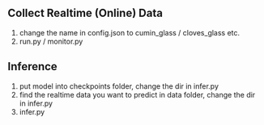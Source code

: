 

## Collect Realtime (Online) Data
1. change the name in config.json to cumin_glass / cloves_glass etc.
2. run.py / monitor.py

## Inference
1. put model into checkpoints folder, change the dir in infer.py
2. find the realtime data you want to predict in data folder, change the dir in infer.py
3. infer.py

